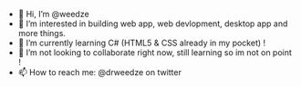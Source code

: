 - 👋 Hi, I’m @weedze
- 👀 I’m interested in building web app, web devlopment, desktop app and more things.
- 🌱 I’m currently learning C# (HTML5 & CSS already in my pocket) !
- 💞️ I’m not looking to collaborate right now, still learning so im not on point !
- 📫 How to reach me: @drweedze on twitter

